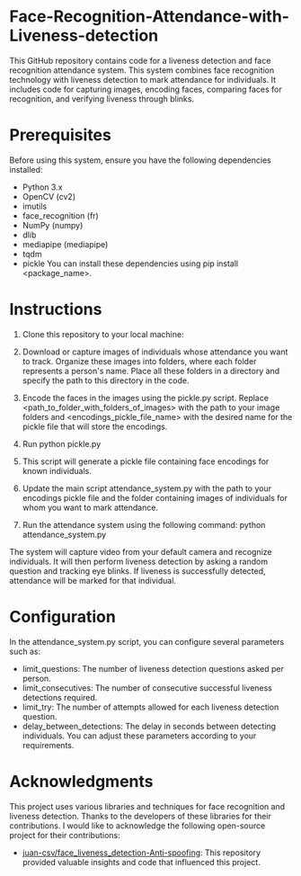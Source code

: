 # Face-Recognition-Attendance-with-Liveness-detection

This GitHub repository contains code for a liveness detection and face recognition attendance system. This system combines face recognition technology with liveness detection to mark attendance for individuals. It includes code for capturing images, encoding faces, comparing faces for recognition, and verifying liveness through blinks.

# Prerequisites
Before using this system, ensure you have the following dependencies installed:
- Python 3.x
- OpenCV (cv2)
- imutils
- face_recognition (fr)
- NumPy (numpy)
- dlib
- mediapipe (mediapipe)
- tqdm
- pickle
You can install these dependencies using pip install <package_name>.
# Instructions
1. Clone this repository to your local machine:
2. Download or capture images of individuals whose attendance you want to track. Organize these images into folders, where each folder represents a person's name. Place all these folders in a directory and specify the path to this directory in the code.

3. Encode the faces in the images using the pickle.py script. Replace <path_to_folder_with_folders_of_images> with the path to your image folders and <encodings_pickle_file_name> with the desired name for the pickle file that will store the encodings.
4. Run python pickle.py
5. This script will generate a pickle file containing face encodings for known individuals.

6. Update the main script attendance_system.py with the path to your encodings pickle file and the folder containing images of individuals for whom you want to mark attendance.

7. Run the attendance system using the following command:
    python attendance_system.py
   
The system will capture video from your default camera and recognize individuals. It will then perform liveness detection by asking a random question and tracking eye blinks. If liveness is successfully detected, attendance will be marked for that individual.
# Configuration
In the attendance_system.py script, you can configure several parameters such as:

- limit_questions: The number of liveness detection questions asked per person.
- limit_consecutives: The number of consecutive successful liveness detections required.
- limit_try: The number of attempts allowed for each liveness detection question.
- delay_between_detections: The delay in seconds between detecting individuals.
You can adjust these parameters according to your requirements.

# Acknowledgments
This project uses various libraries and techniques for face recognition and liveness detection. Thanks to the developers of these libraries for their contributions.
I would like to acknowledge the following open-source project for their contributions:
- [juan-csv/face_liveness_detection-Anti-spoofing](https://github.com/juan-csv/face_liveness_detection-Anti-spoofing): This repository provided valuable insights and code that influenced this project.



